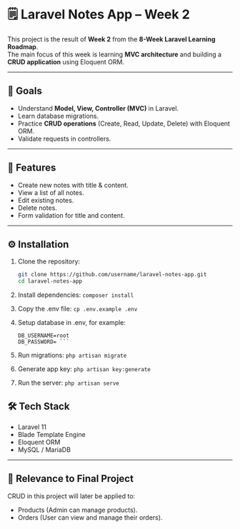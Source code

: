# 🗒️ Laravel Notes App – Week 2

This project is the result of **Week 2** from the **8-Week Laravel Learning Roadmap**.  
The main focus of this week is learning **MVC architecture** and building a **CRUD application** using Eloquent ORM.

---

## 🎯 Goals

-   Understand **Model, View, Controller (MVC)** in Laravel.
-   Learn database migrations.
-   Practice **CRUD operations** (Create, Read, Update, Delete) with Eloquent ORM.
-   Validate requests in controllers.

---

## 📂 Features

-   Create new notes with title & content.
-   View a list of all notes.
-   Edit existing notes.
-   Delete notes.
-   Form validation for title and content.

---

## ⚙️ Installation

1. Clone the repository:

    ```bash
    git clone https://github.com/username/laravel-notes-app.git
    cd laravel-notes-app
    ```

2. Install dependencies:
   `composer install`

3. Copy the .env file:
   `cp .env.example .env`

4. Setup database in .env, for example:

    ````DB_DATABASE=notes_app
    DB_USERNAME=root
    DB_PASSWORD= ```

    ````

5. Run migrations:
   `php artisan migrate`

6. Generate app key:
   `php artisan key:generate`

7. Run the server:
   `php artisan serve`

## 🛠 Tech Stack

-   Laravel 11
-   Blade Template Engine
-   Eloquent ORM
-   MySQL / MariaDB

---

## 📌 Relevance to Final Project

CRUD in this project will later be applied to:

-   Products (Admin can manage products).
-   Orders (User can view and manage their orders).
